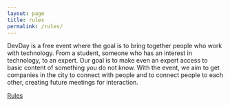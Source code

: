 ```yaml
---
layout: page
title: rules
permalink: /rules/
---
```


<p> DevDay is a free event where the goal is to bring together people who work with technology. From a student, someone who has an interest in technology, to an expert.
Our goal is to make even an expert access to basic content of something you do not know.
With the event, we aim to get companies in the city to connect with people and to connect people to each other, creating future meetings for interaction.</p>
<a href="https://github.com/devdayconf/devdayconf.io/tree/gh-pages/Rules_DevDayConf">Rules</a>